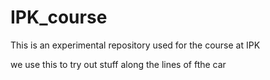 # IPK_course
This is an experimental repository used for the course at IPK


we use this to try out stuff along the lines of fthe car
